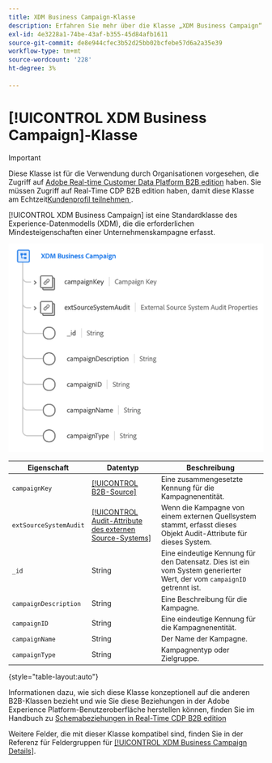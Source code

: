 ```yaml
---
title: XDM Business Campaign-Klasse
description: Erfahren Sie mehr über die Klasse „XDM Business Campaign“ im Experience-Datenmodell (XDM).
exl-id: 4e3228a1-74be-43af-b355-45d84afb1611
source-git-commit: de8e944cfec3b52d25bb02bcfebe57d6a2a35e39
workflow-type: tm+mt
source-wordcount: '228'
ht-degree: 3%

---
```


# [!UICONTROL XDM Business Campaign]-Klasse

>[!IMPORTANT]
>
>Diese Klasse ist für die Verwendung durch Organisationen vorgesehen, die Zugriff auf [Adobe Real-time Customer Data Platform B2B edition](../../../rtcdp/b2b-overview.md) haben. Sie müssen Zugriff auf Real-Time CDP B2B edition haben, damit diese Klasse am Echtzeit[Kundenprofil teilnehmen ](../../../profile/home.md).

[!UICONTROL XDM Business Campaign] ist eine Standardklasse des Experience-Datenmodells (XDM), die die erforderlichen Mindesteigenschaften einer Unternehmenskampagne erfasst.

![Die Struktur der Klasse XDM Business Campaign , wie sie in der Benutzeroberfläche angezeigt wird](../../images/classes/b2b/business-campaign.png)

| Eigenschaft | Datentyp | Beschreibung |
| --- | --- | --- |
| `campaignKey` | [[!UICONTROL B2B-Source]](../../data-types/b2b-source.md) | Eine zusammengesetzte Kennung für die Kampagnenentität. |
| `extSourceSystemAudit` | [[!UICONTROL Audit-Attribute des externen Source-Systems]](../../data-types/external-source-system-audit-attributes.md) | Wenn die Kampagne von einem externen Quellsystem stammt, erfasst dieses Objekt Audit-Attribute für dieses System. |
| `_id` | String | Eine eindeutige Kennung für den Datensatz. Dies ist ein vom System generierter Wert, der vom `campaignID` getrennt ist. |
| `campaignDescription` | String | Eine Beschreibung für die Kampagne. |
| `campaignID` | String | Eine eindeutige Kennung für die Kampagnenentität. |
| `campaignName` | String | Der Name der Kampagne. |
| `campaignType` | String | Kampagnentyp oder Zielgruppe. |

{style="table-layout:auto"}

Informationen dazu, wie sich diese Klasse konzeptionell auf die anderen B2B-Klassen bezieht und wie Sie diese Beziehungen in der Adobe Experience Platform-Benutzeroberfläche herstellen können, finden Sie im Handbuch zu [Schemabeziehungen in Real-Time CDP B2B edition](../../tutorials/relationship-b2b.md)

Weitere Felder, die mit dieser Klasse kompatibel sind, finden Sie in der Referenz für Feldergruppen für [[!UICONTROL XDM Business Campaign Details]](../../field-groups/b2b-campaign/details.md).
